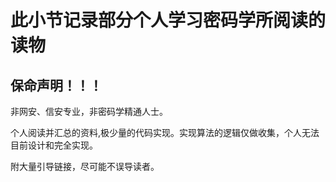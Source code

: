 # 此小节记录部分个人学习密码学所阅读的读物

## 保命声明！！！
非网安、信安专业，非密码学精通人士。

个人阅读并汇总的资料,极少量的代码实现。实现算法的逻辑仅做收集，个人无法目前设计和完全实现。

附大量引导链接，尽可能不误导读者。